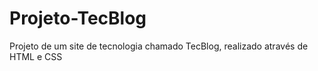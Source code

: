 # Projeto-TecBlog
Projeto de um site de tecnologia chamado TecBlog, realizado através de HTML e CSS
